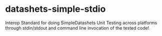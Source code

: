 # datashets-simple-stdio
Interop Standard for doing SimpleDatashets Unit Testing across platforms through stdin/stdout and command line invocation of the tested code!
